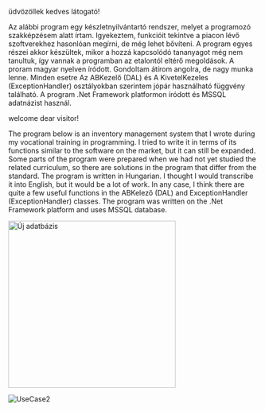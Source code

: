üdvözöllek kedves látogató!

Az alábbi program egy készletnyilvántartó rendszer, melyet a programozó szakképzésem alatt írtam. Igyekeztem, funkcióit tekintve a piacon lévő szoftverekhez hasonlóan  megírni, de még lehet bővíteni. A program egyes részei akkor készültek, mikor a hozzá kapcsolódó tananyagot még nem tanultuk, így vannak a programban az etalontól eltérő megoldások. A proram magyar nyelven íródott. Gondoltam átírom angolra, de nagy munka lenne. Minden esetre Az ABKezelő (DAL) és A KivetelKezeles (ExceptionHandler) osztályokban szerintem jópár használható függvény található. A program .Net Framework platformon íródott és MSSQL adatnázist használ.

welcome dear visitor!

The program below is an inventory management system that I wrote during my vocational training in programming. I tried to write it in terms of its functions similar to the software on the market, but it can still be expanded. Some parts of the program were prepared when we had not yet studied the related curriculum, so there are solutions in the program that differ from the standard. The program is written in Hungarian. I thought I would transcribe it into English, but it would be a lot of work. In any case, I think there are quite a few useful functions in the ABKelező (DAL) and ExceptionHandler (ExceptionHandler) classes. The program was written on the .Net Framework platform and uses MSSQL database.

<img width="336" alt="Új adatbázis" src="https://user-images.githubusercontent.com/68027567/194151231-fa544eb1-8fdf-4117-ba71-b6b58f94334e.png">



![UseCase2](https://user-images.githubusercontent.com/68027567/194152175-08bc2e08-98c3-4e4c-b48f-f06c31e09c87.jpg)
